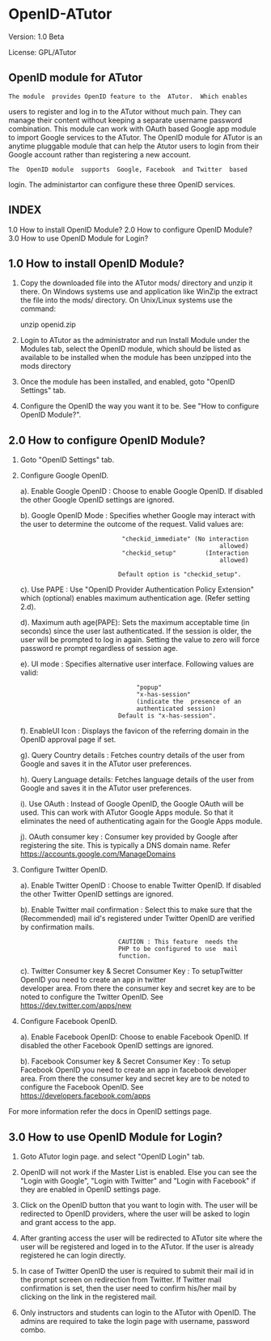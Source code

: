 OpenID-ATutor
=============
 Version: 1.0 Beta

 License: GPL/ATutor

 OpenID module for ATutor
 ------------------------

    The module  provides OpenID feature to the  ATutor.  Which enables
  users to register  and log in to the ATutor  without much pain. They
  can  manage  their  content  without  keeping  a  separate  username
  password combination.  This module can work with  OAuth based Google
  app  module to  import Google  services  to the  ATutor. The  OpenID
  module for ATutor  is an anytime pluggable module  that can help the
  Atutor  users  to  login  from  their  Google  account  rather  than
  registering a new account.

    The  OpenID module  supports  Google, Facebook  and Twitter  based
  login.  The administartor can configure these three OpenID services.

  INDEX
  -----
  1.0 How to install OpenID Module?
  2.0 How to configure OpenID Module?
  3.0 How to use OpenID Module for Login?


  1.0 How to install OpenID Module?
  -------------------
    
  1. Copy the  downloaded file  into the  ATutor mods/  directory and
     unzip  it there.   On Windows  systems use  and  application like
     WinZip  the  extract  the  file  into the  mods/  directory.   On
     Unix/Linux systems use the command:

        unzip openid.zip

  2. Login to ATutor as the administrator and run Install Module under
     the Modules tab, select the OpenID module, which should be listed
     as available  to be installed  when the module has  been unzipped
     into the mods directory

  3. Once  the module  has been installed,  and enabled,  goto "OpenID
     Settings" tab.
  
  4. Configure the OpenID  the way  you want  it to  be. See  "How to
     configure OpenID Module?".


  2.0 How to configure OpenID Module?
  -----------------------------------

  1. Goto "OpenID Settings" tab.

  2. Configure Google OpenID.
        
        a). Enable Google OpenID  : Choose to enable Google OpenID. If
                                    disabled  the  other Google  OpenID
                                    settings are ignored.
        
        b). Google OpenID Mode    : Specifies whether Google may interact
                                    with  the  user  to  determine  the
                                    outcome   of  the   request.  Valid
                                    values are:

                                     "checkid_immediate" (No interaction
                                                                allowed)
                                     "checkid_setup"        (Interaction
                                                                allowed)

                                    Default option is "checkid_setup".
        
        c).  Use PAPE             : Use "OpenID  Provider Authentication
                                    Policy  Extension"  which (optional) 
                                    enables maximum authentication  age.
                                    (Refer setting 2.d).
        
        d). Maximum auth age(PAPE): Sets the  maximum  acceptable  time
                                    (in seconds)  since  the user  last
                                    authenticated. If  the  session  is 
                                    older, the user will be prompted to
                                    log  in again. Setting the value to
                                    zero  will force password re prompt
                                    regardless of session age.

        e). UI  mode              : Specifies alternative user interface.
                                    Following values  are valid:

                                         "popup"
                                         "x-has-session"
                                         (indicate the  presence of an
                                         authenticated session)
                                    Default is "x-has-session".

        f). EnableUI Icon         : Displays the favicon of the referring
                                    domain in the OpenID approval page if
                                    set.

        g). Query Country details : Fetches country details of the user
                                    from Google and  saves it  in   the 
                                    ATutor user preferences.

        h). Query Language details: Fetches language details of the user
                                    from  Google  and saves  it  in the 
                                    ATutor user preferences.

        i). Use  OAuth            : Instead of Google OpenID, the Google
                                    OAuth will  be used.  This can  work 
                                    with ATutor Google Apps  module.  So
                                    that  it   eliminates  the   need  of
                                    authenticating again  for the  Google
                                    Apps module.

        j). OAuth consumer key    : Consumer key provided by Google after
                                    registering  the  site.   This  is
                                    typically a DNS domain name.
                                    Refer https://accounts.google.com/ManageDomains

  3. Configure Twitter OpenID.
        
        a). Enable Twitter OpenID : Choose to enable Twitter OpenID. If
                                    disabled  the  other Twitter OpenID 
                                    settings   are ignored.

        b). Enable Twitter 
            mail confirmation     : Select this  to make sure  that the
            (Recommended)           mail  id's registered  under Twitter
                                    OpenID are verified  by confirmation
                                    mails.

                                    CAUTION : This feature  needs the
                                    PHP to be configured to use  mail
                                    function.

        c). Twitter Consumer key &
            Secret Consumer  Key  : To  setupTwitter  OpenID you need
                                    to   create  an  app  in  twitter  
                                    developer  area.   From there the 
                                    consumer key and  secret key  are 
                                    to  be  noted  to  configure  the 
                                    Twitter OpenID.
                                    See https://dev.twitter.com/apps/new

  4. Configure Facebook OpenID.
        
        a). Enable Facebook OpenID: Choose   to  enable  Facebook
                                    OpenID.  If   disabled  the other
                                    Facebook   OpenID   settings  are
                                    ignored.

        b). Facebook Consumer key &
            Secret Consumer  Key  : To setup Facebook OpenID you need
                                    to  create  an  app  in  facebook 
                                    developer  area.  From  there the 
                                    consumer key and secret key are to
                                    be noted to configure the Facebook
                                    OpenID.
                                    See https://developers.facebook.com/apps
  
  For more information refer the docs in OpenID settings page.


  3.0 How to use OpenID Module for Login?
  ---------------------------------------

  1. Goto ATutor login page. and select "OpenID Login" tab.
  
  2. OpenID will not work if  the Master List is enabled. Else you can
     see the "Login with Google", "Login with Twitter" and "Login with
     Facebook" if they are enabled in OpenID settings page.

  3. Click on the OpenID button  that you want to login with. The user
     will be  redirected to OpenID  providers, where the user  will be
     asked to login and grant access to the app.

  4. After granting access the  user will be redirected to ATutor site
     where the user will be registered  and loged in to the ATutor. If
     the user is already registered he can login directly.

  5. In  case of Twitter OpenID  the user is required  to submit their
     mail  id in  the prompt  screen on  redirection from  Twitter. If
     Twitter mail confirmation  is set, then the user  need to confirm
     his/her mail by clicking on the link in the registered mail.

  6.  Only instructors  and  students  can login  to  the ATutor  with
     OpenID.  The admins  are required  to  take the  login page  with
     username, password combo.


